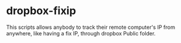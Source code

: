 dropbox-fixip
=============

This scripts allows anybody to track their remote computer's IP from anywhere, like having a fix IP, through dropbox Public folder.
